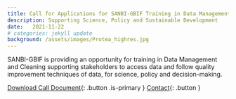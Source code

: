 ```yaml
---
title: Call for Applications for SANBI-GBIF Training in Data Management and Cleaning
description: Supporting Science, Policy and Sustainable Development
date:   2021-11-22
# categories: jekyll update
background: /assets/images/Protea_highres.jpg
---
```


SANBI-GBIF is providing an opportunity for training in Data Management and Cleaning supporting stakeholders to access data and follow quality improvement techniques of data, for science, policy and decision-making.     

[Download Call Document](./assets/pdf/call.pdf){: .button .is-primary }
[Contact](mailto:f.parker@sanbi.org.za){: .button }
